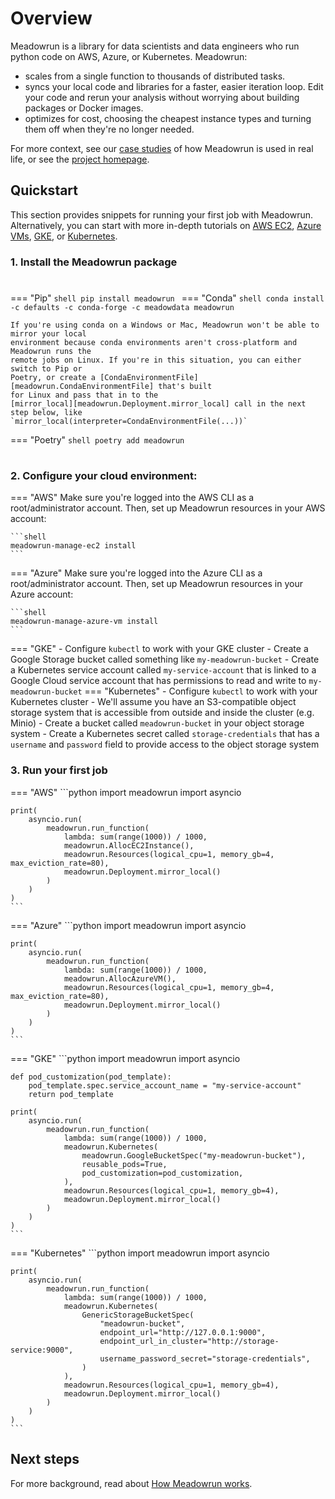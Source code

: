 # Overview

Meadowrun is a library for data scientists and data engineers who run python code on
AWS, Azure, or Kubernetes. Meadowrun:

- scales from a single function to thousands of distributed tasks.
- syncs your local code and libraries for a faster, easier iteration loop. Edit your
  code and rerun your analysis without worrying about building packages or Docker
  images.
- optimizes for cost, choosing the cheapest instance types and turning them off when
  they're no longer needed.
  
For more context, see our [case studies](case_studies) of how Meadowrun is used in real
life, or see the [project homepage](https://meadowrun.io).

## Quickstart

This section provides snippets for running your first job with Meadowrun. Alternatively,
you can start with more in-depth tutorials on [AWS EC2](tutorial/aws_ec2), [Azure
VMs](tutorial/azure_vm), [GKE](tutorial/gke), or [Kubernetes](tutorial/kubernetes).

### 1. Install the Meadowrun package

# <!--install-start-->

=== "Pip"
    ```shell
    pip install meadowrun
    ```
=== "Conda"
    ```shell
    conda install -c defaults -c conda-forge -c meadowdata meadowrun
    ```

    If you're using conda on a Windows or Mac, Meadowrun won't be able to mirror your local
    environment because conda environments aren't cross-platform and Meadowrun runs the
    remote jobs on Linux. If you're in this situation, you can either switch to Pip or
    Poetry, or create a [CondaEnvironmentFile][meadowrun.CondaEnvironmentFile] that's built
    for Linux and pass that in to the
    [mirror_local][meadowrun.Deployment.mirror_local] call in the next step below, like
    `mirror_local(interpreter=CondaEnvironmentFile(...))`
=== "Poetry"
    ```shell
    poetry add meadowrun
    ```

# <!--install-end-->

### 2. Configure your cloud environment:

=== "AWS"
    Make sure you're logged into the AWS CLI as a root/administrator account. Then, set up
    Meadowrun resources in your AWS account:
    
    ```shell
    meadowrun-manage-ec2 install
    ```
=== "Azure"
    Make sure you're logged into the Azure CLI as a root/administrator account. Then, set up
    Meadowrun resources in your Azure account:
    
    ```shell
    meadowrun-manage-azure-vm install
    ```
=== "GKE"
    - Configure `kubectl` to work with your GKE cluster
    - Create a Google Storage bucket called something like `my-meadowrun-bucket`
    - Create a Kubernetes service account called `my-service-account` that is linked
      to a Google Cloud service account that has permissions to read and write to
      `my-meadowrun-bucket`
=== "Kubernetes"
    - Configure `kubectl` to work with your Kubernetes cluster
    - We'll assume you have an S3-compatible object storage system that is accessible from 
      outside and inside the cluster (e.g. Minio)
    - Create a bucket called `meadowrun-bucket` in your object storage system
    - Create a Kubernetes secret called `storage-credentials` that has a `username` and
      `password` field to provide access to the object storage system 

### 3. Run your first job

=== "AWS"
    ```python
    import meadowrun
    import asyncio
    
    print(
        asyncio.run(
            meadowrun.run_function(
                lambda: sum(range(1000)) / 1000,
                meadowrun.AllocEC2Instance(),
                meadowrun.Resources(logical_cpu=1, memory_gb=4, max_eviction_rate=80),
                meadowrun.Deployment.mirror_local()
            )
        )
    )
    ```
=== "Azure"
    ```python
    import meadowrun
    import asyncio
    
    print(
        asyncio.run(
            meadowrun.run_function(
                lambda: sum(range(1000)) / 1000,
                meadowrun.AllocAzureVM(),
                meadowrun.Resources(logical_cpu=1, memory_gb=4, max_eviction_rate=80),
                meadowrun.Deployment.mirror_local()
            )
        )
    )
    ```
=== "GKE"
    ```python
    import meadowrun
    import asyncio

    def pod_customization(pod_template):
        pod_template.spec.service_account_name = "my-service-account"
        return pod_template
    
    print(
        asyncio.run(
            meadowrun.run_function(
                lambda: sum(range(1000)) / 1000,
                meadowrun.Kubernetes(
                    meadowrun.GoogleBucketSpec("my-meadowrun-bucket"),
                    reusable_pods=True,
                    pod_customization=pod_customization,
                ),
                meadowrun.Resources(logical_cpu=1, memory_gb=4),
                meadowrun.Deployment.mirror_local()
            )
        )
    )
    ```
=== "Kubernetes"
    ```python
    import meadowrun
    import asyncio

    print(
        asyncio.run(
            meadowrun.run_function(
                lambda: sum(range(1000)) / 1000,
                meadowrun.Kubernetes(
                    GenericStorageBucketSpec(
                        "meadowrun-bucket",
                        endpoint_url="http://127.0.0.1:9000",
                        endpoint_url_in_cluster="http://storage-service:9000",
                        username_password_secret="storage-credentials",
                    )
                ),
                meadowrun.Resources(logical_cpu=1, memory_gb=4),
                meadowrun.Deployment.mirror_local()
            )
        )
    )
    ```

  
## Next steps

For more background, read about [How Meadowrun works](explanation/how_it_works).
